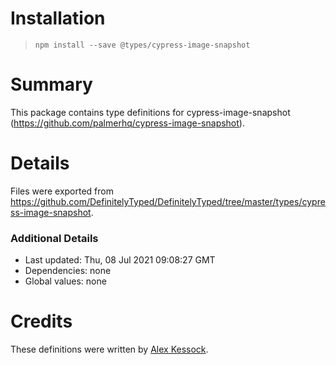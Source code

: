 # Installation
> `npm install --save @types/cypress-image-snapshot`

# Summary
This package contains type definitions for cypress-image-snapshot (https://github.com/palmerhq/cypress-image-snapshot).

# Details
Files were exported from https://github.com/DefinitelyTyped/DefinitelyTyped/tree/master/types/cypress-image-snapshot.

### Additional Details
 * Last updated: Thu, 08 Jul 2021 09:08:27 GMT
 * Dependencies: none
 * Global values: none

# Credits
These definitions were written by [Alex Kessock](https://github.com/Keysox).
